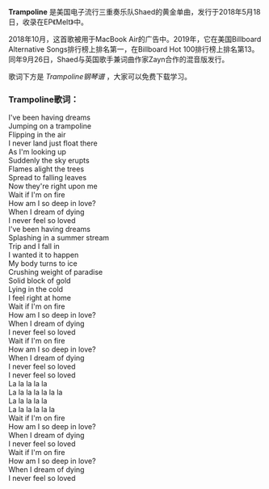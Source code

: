 

**Trampoline** 是美国电子流行三重奏乐队Shaed的黄金单曲，发行于2018年5月18日，收录在EP《Melt》中。

2018年10月，这首歌被用于MacBook Air的广告中。2019年，它在美国Billboard Alternative
Songs排行榜上排名第一，在Billboard Hot 100排行榜上排名第13。同年9月26日，Shaed与英国歌手兼词曲作家Zayn合作的混音版发行。

歌词下方是 _Trampoline钢琴谱_ ，大家可以免费下载学习。

### Trampoline歌词：

I've been having dreams  
Jumping on a trampoline  
Flipping in the air  
I never land just float there  
As I'm looking up  
Suddenly the sky erupts  
Flames alight the trees  
Spread to falling leaves  
Now they're right upon me  
Wait if I'm on fire  
How am I so deep in love?  
When I dream of dying  
I never feel so loved  
I've been having dreams  
Splashing in a summer stream  
Trip and I fall in  
I wanted it to happen  
My body turns to ice  
Crushing weight of paradise  
Solid block of gold  
Lying in the cold  
I feel right at home  
Wait if I'm on fire  
How am I so deep in love?  
When I dream of dying  
I never feel so loved  
Wait if I'm on fire  
How am I so deep in love?  
When I dream of dying  
I never feel so loved  
I never feel so loved  
La la la la la  
La la la la la la la  
La la la la la  
La la la la la la  
Wait if I'm on fire  
How am I so deep in love?  
When I dream of dying  
I never feel so loved  
Wait if I'm on fire  
How am I so deep in love?  
When I dream of dying  
I never feel so loved

